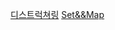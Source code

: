 
[디스트럭쳐링](https://velog.io/@pkb0711/%EB%94%94%EC%8A%A4%ED%8A%B8%EB%9F%AD%EC%B2%98%EB%A6%AC-%ED%95%A0%EB%8B%B9)
[Set&&Map](https://velog.io/@pkb0711/Set-Map)

